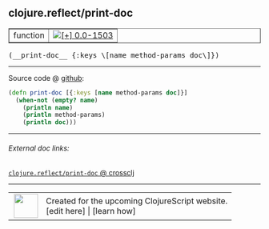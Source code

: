 ## clojure.reflect/print-doc



 <table border="1">
<tr>
<td>function</td>
<td><a href="https://github.com/cljsinfo/cljs-api-docs/tree/0.0-1503"><img valign="middle" alt="[+] 0.0-1503" title="Added in 0.0-1503" src="https://img.shields.io/badge/+-0.0--1503-lightgrey.svg"></a> </td>
</tr>
</table>


 <samp>
(__print-doc__ {:keys \[name method-params doc\]})<br>
</samp>

---







Source code @ [github](https://github.com/clojure/clojurescript/blob/r3123/src/cljs/clojure/reflect.cljs#L39-L43):

```clj
(defn print-doc [{:keys [name method-params doc]}]
  (when-not (empty? name)
    (println name)
    (println method-params)
    (println doc)))
```

<!--
Repo - tag - source tree - lines:

 <pre>
clojurescript @ r3123
└── src
    └── cljs
        └── clojure
            └── <ins>[reflect.cljs:39-43](https://github.com/clojure/clojurescript/blob/r3123/src/cljs/clojure/reflect.cljs#L39-L43)</ins>
</pre>

-->

---



###### External doc links:

[`clojure.reflect/print-doc` @ crossclj](http://crossclj.info/fun/clojure.reflect.cljs/print-doc.html)<br>

---

 <table>
<tr><td>
<img valign="middle" align="right" width="48px" src="http://i.imgur.com/Hi20huC.png">
</td><td>
Created for the upcoming ClojureScript website.<br>
[edit here] | [learn how]
</td></tr></table>

[edit here]:https://github.com/cljsinfo/cljs-api-docs/blob/master/cljsdoc/clojure.reflect/print-doc.cljsdoc
[learn how]:https://github.com/cljsinfo/cljs-api-docs/wiki/cljsdoc-files

<!--

This information was too distracting to show to readers, but I'll leave it
commented here since it is helpful to:

- pretty-print the data used to generate this document
- and show how to retrieve that data



The API data for this symbol:

```clj
{:ns "clojure.reflect",
 :name "print-doc",
 :type "function",
 :signature ["[{:keys [name method-params doc]}]"],
 :source {:code "(defn print-doc [{:keys [name method-params doc]}]\n  (when-not (empty? name)\n    (println name)\n    (println method-params)\n    (println doc)))",
          :title "Source code",
          :repo "clojurescript",
          :tag "r3123",
          :filename "src/cljs/clojure/reflect.cljs",
          :lines [39 43]},
 :full-name "clojure.reflect/print-doc",
 :full-name-encode "clojure.reflect/print-doc",
 :history [["+" "0.0-1503"]]}

```

Retrieve the API data for this symbol:

```clj
;; from Clojure REPL
(require '[clojure.edn :as edn])
(-> (slurp "https://raw.githubusercontent.com/cljsinfo/cljs-api-docs/catalog/cljs-api.edn")
    (edn/read-string)
    (get-in [:symbols "clojure.reflect/print-doc"]))
```

-->
